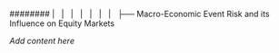 ######## |   |   |   |   |   |   |   ├── Macro-Economic Event Risk and its Influence on Equity Markets

*Add content here*